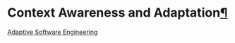 Context Awareness and Adaptation[¶](#Context-Awareness-and-Adaptation)
======================================================================

[Adaptive Software Engineering](.html)

